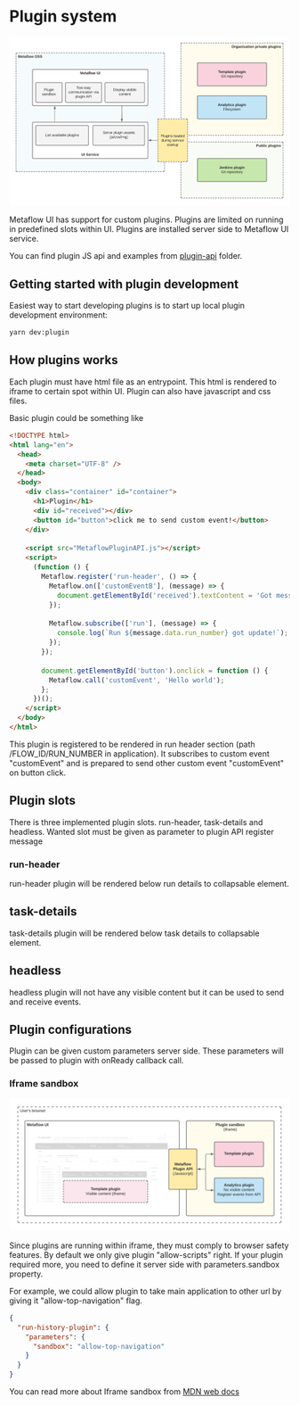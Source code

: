 # Plugin system

![Metaflow UI Plugin system](images/metaflow-ui-plugins.png)

Metaflow UI has support for custom plugins. Plugins are limited on running in predefined slots within UI. Plugins are installed server side to Metaflow UI service.

You can find plugin JS api and examples from [plugin-api](../plugin-api/README.md) folder.

## Getting started with plugin development

Easiest way to start developing plugins is to start up local plugin development environment:

```sh
yarn dev:plugin
```

## How plugins works

Each plugin must have html file as an entrypoint. This html is rendered to iframe to certain spot within UI. Plugin can also have javascript and css files.

Basic plugin could be something like

```html
<!DOCTYPE html>
<html lang="en">
  <head>
    <meta charset="UTF-8" />
  </head>
  <body>
    <div class="container" id="container">
      <h1>Plugin</h1>
      <div id="received"></div>
      <button id="button">click me to send custom event!</button>
    </div>

    <script src="MetaflowPluginAPI.js"></script>
    <script>
      (function () {
        Metaflow.register('run-header', () => {
          Metaflow.on(['customEventB'], (message) => {
            document.getElementById('received').textContent = 'Got message: ' + message.data;
          });

          Metaflow.subscribe(['run'], (message) => {
            console.log(`Run ${message.data.run_number} got update!`);
          });
        });

        document.getElementById('button').onclick = function () {
          Metaflow.call('customEvent', 'Hello world');
        };
      })();
    </script>
  </body>
</html>
```

This plugin is registered to be rendered in run header section (path /FLOW_ID/RUN_NUMBER in application). It subscribes to custom event "customEvent" and is prepared to send other custom event "customEvent" on button click.

## Plugin slots

There is three implemented plugin slots. run-header, task-details and headless. Wanted slot must be given as parameter to plugin API register message

### run-header

run-header plugin will be rendered below run details to collapsable element.

## task-details

task-details plugin will be rendered below task details to collapsable element.

## headless

headless plugin will not have any visible content but it can be used to send and receive events.

## Plugin configurations

Plugin can be given custom parameters server side. These parameters will be passed to plugin with onReady callback call.

### Iframe sandbox

![Metaflow UI Plugin system sandbox](images/metaflow-ui-plugins-sandbox.png)

Since plugins are running within iframe, they must comply to browser safety features. By default we only give plugin "allow-scripts" right. If your plugin required more, you need to define it server side with parameters.sandbox property.

For example, we could allow plugin to take main application to other url by giving it "allow-top-navigation" flag.

```JSON
{
  "run-history-plugin": {
    "parameters": {
      "sandbox": "allow-top-navigation"
    }
  }
}
```

You can read more about Iframe sandbox from [MDN web docs](https://developer.mozilla.org/en-US/docs/Web/HTML/Element/iframe#attr-sandbox)
